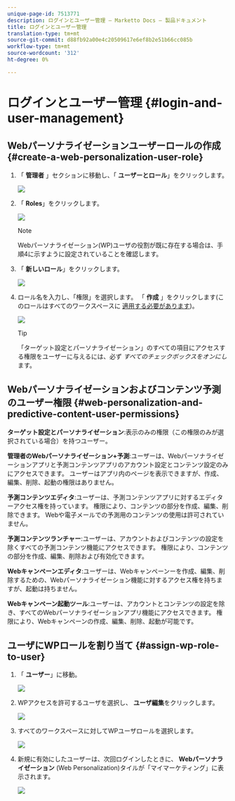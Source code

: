 ```yaml
---
unique-page-id: 7513771
description: ログインとユーザー管理 — Marketto Docs — 製品ドキュメント
title: ログインとユーザー管理
translation-type: tm+mt
source-git-commit: d88fb92a00e4c20509617e6ef8b2e51b66cc085b
workflow-type: tm+mt
source-wordcount: '312'
ht-degree: 0%

---
```



# ログインとユーザー管理 {#login-and-user-management}

## Webパーソナライゼーションユーザーロールの作成 {#create-a-web-personalization-user-role}

1. 「 **管理者** 」セクションに移動し、「 **ユーザーとロール**」をクリックします。

   ![](assets/image2015-4-28-19-3a50-3a49.png)

1. 「 **Roles**」をクリックします。

   ![](assets/image2015-4-28-19-3a57-3a58.png)

   >[!NOTE]
   >
   >Webパーソナライゼーション(WP)ユーザの役割が既に存在する場合は、手順4に示すように設定されていることを確認します。

1. 「 **新しいロール**」をクリックします。

   ![](assets/three-1.png)

1. ロール名を入力し、「権限」を選択します。 「 **作成** 」をクリックします(このロールはすべてのワークスペースに [適用する必要があります](http://docs.marketo.com/display/DOCS/Managing+Marketo+Users#ManagingMarketoUsers-CreateUsers))。

   ![](assets/four.png)

   >[!TIP]
   >
   >「ターゲット設定とパーソナライゼーション」のすべての項目にアクセスする権限をユーザーに与えるには、必ず *すべてのチェックボックスをオンにし* ます。

## Webパーソナライゼーションおよびコンテンツ予測のユーザー権限 {#web-personalization-and-predictive-content-user-permissions}

**ターゲット設定とパーソナライゼーション**:表示のみの権限（この権限のみが選択されている場合）を持つユーザー。

**管理者のWebパーソナライゼーション+予測**:ユーザーは、Webパーソナライゼーションアプリと予測コンテンツアプリのアカウント設定とコンテンツ設定のみにアクセスできます。 ユーザーはアプリ内のページを表示できますが、作成、編集、削除、起動の権限はありません。

**予測コンテンツエディタ**:ユーザーは、予測コンテンツアプリに対するエディターアクセス権を持っています。 権限により、コンテンツの部分を作成、編集、削除できます。 Webや電子メールでの予測用のコンテンツの使用は許可されていません。

**予測コンテンツランチャー**:ユーザーは、アカウントおよびコンテンツの設定を除くすべての予測コンテンツ機能にアクセスできます。 権限により、コンテンツの部分を作成、編集、削除および有効化できます。

**Webキャンペーンエディタ**:ユーザーは、Webキャンペーンーを作成、編集、削除するための、Webパーソナライゼーション機能に対するアクセス権を持ちますが、起動は持ちません。

**Webキャンペーン起動ツール**:ユーザーは、アカウントとコンテンツの設定を除き、すべてのWebパーソナライゼーションアプリ機能にアクセスできます。 権限により、Webキャンペーンの作成、編集、削除、起動が可能です。

## ユーザにWPロールを割り当て {#assign-wp-role-to-user}

1. 「 **ユーザー**」に移動。

   ![](assets/image2015-4-29-11-3a31-3a3.png)

1. WPアクセスを許可するユーザを選択し、 **ユーザ編集**&#x200B;をクリックします。

   ![](assets/image2015-4-29-11-3a38-3a46.png)

1. すべてのワークスペースに対してWPユーザロールを選択します。

   ![](assets/seven.png)

1. 新規に有効にしたユーザーは、次回ログインしたときに、 **Webパーソナライゼーション** (Web Personalization)タイルが「マイマーケティング」に表示されます。

   ![](assets/eight.png)
